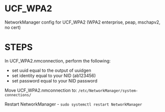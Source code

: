 # UCF_WPA2
NetworkManager config for UCF_WPA2 (WPA2 enterprise, peap, mschapv2, no cert)

# STEPS
In UCF_WPA2.nmconnection, perform the following:
  - set uuid equal to the output of uuidgen
  - set identity equal to your NID (ab123456)
  - set password equal to your NID password

Move UCF_WPA2.nmconnection to: `/etc/NetworkManager/system-connections/`

Restart NetworkManager - `sudo systemctl restart NetworkManager`

